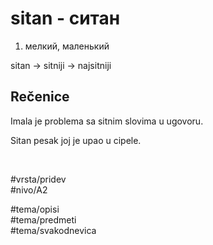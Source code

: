 # sitan - ситан

1. мелкий, маленький

sitan -> sitniji -> najsitniji

## Rečenice

Imala je problema sa sitnim slovima u ugovoru.

Sitan pesak joj je upao u cipele.

<br>

#vrsta/pridev  
#nivo/A2  

#tema/opisi  
#tema/predmeti  
#tema/svakodnevica  
